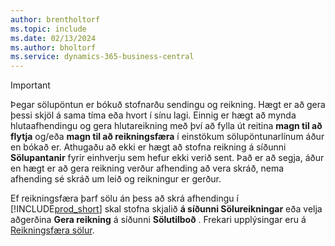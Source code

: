 ```yaml
---
author: brentholtorf
ms.topic: include
ms.date: 02/13/2024
ms.author: bholtorf
ms.service: dynamics-365-business-central
---
```

> [!IMPORTANT]
> Þegar sölupöntun er bókuð stofnarðu sendingu og reikning. Hægt er að gera þessi skjöl á sama tíma eða hvort í sínu lagi. Einnig er hægt að mynda hlutaafhendingu og gera hlutareikning með því að fylla út reitina **magn til að flytja** og/eða **magn til að reikningsfæra** í einstökum sölupöntunarlínum áður en bókað er. Athugaðu að ekki er hægt að stofna reikning á síðunni **Sölupantanir** fyrir einhverju sem hefur ekki verið sent. Það er að segja, áður en hægt er að gera reikning verður afhending að vera skráð, nema afhending sé skráð um leið og reikningur er gerður.
>
> Ef reikningsfæra þarf sölu án þess að skrá afhendingu í [!INCLUDE[prod_short](prod_short.md)] skal stofna skjalið **á síðunni Sölureikningar** eða velja aðgerðina **Gera reikning** á síðunni **Sölutilboð** . Frekari upplýsingar eru á [Reikningsfæra sölur](../sales-how-invoice-sales.md).
